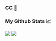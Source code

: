 ### CC 👋

### My Github Stats 📈
![](https://github-readme-stats.vercel.app/api?username=NhProGamer&show_icons=true&theme=dark)
![](https://github-readme-stats.vercel.app/api/top-langs/?username=NhProGamer&layout=compact&theme=dark)
<!--
**NhProGamer/NhProGamer** is a ✨ _special_ ✨ repository because its `README.md` (this file) appears on your GitHub profile.

Here are some ideas to get you started:

- 🔭 I’m currently working on ...
- 🌱 I’m currently learning ...
- 👯 I’m looking to collaborate on ...
- 🤔 I’m looking for help with ...
- 💬 Ask me about ...
- 📫 How to reach me: ...
- 😄 Pronouns: ...
- ⚡ Fun fact: ...
-->
